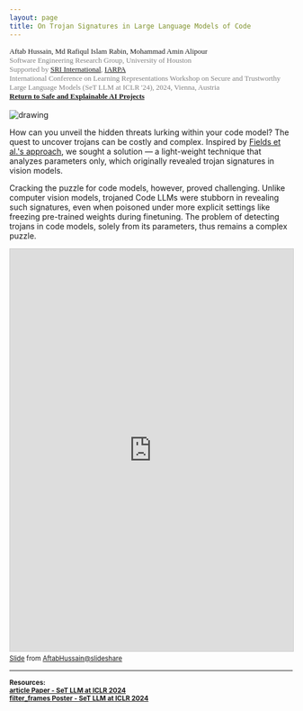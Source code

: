 ```yaml
---
layout: page
title: On Trojan Signatures in Large Language Models of Code
---
```


<div style="font-family: 'Alata';">
<span style="font-size: small;">Aftab Hussain, Md Rafiqul Islam Rabin, Mohammad Amin Alipour
<br> <font color="gray">
Software Engineering Research Group, University of Houston 
<br> Supported by <a href = "https://www.sri.com/">SRI International</a>, <a
href = "https://www.iarpa.gov/">IARPA</a>
<br>International Conference on Learning Representations Workshop on Secure and
Trustworthy Large Language Models (SeT LLM at ICLR '24), 2024, Vienna, Austria</font> 
<br><b><a href="../project-code-intel/index.html">Return to Safe and Explainable AI Projects</a></b>
<br>
<br>
</span>
</div>

<style>
img {
  display: block;
  margin-left: auto;
  margin-right: auto;
  max-width: 100%;
  height: auto;
}
</style>

<img src="../images/projects/code-intel/trojan-sig.png" alt="drawing" />


How can you unveil the hidden threats lurking within your code model? The quest to uncover trojans can be costly and complex. Inspired by <a href="https://arxiv.org/abs/2109.02836">Fields et al.'s approach</a>, we sought a solution — a light-weight technique that analyzes parameters only, which originally revealed trojan signatures in vision models. 

Cracking the puzzle for code models, however, proved challenging. Unlike computer vision models, trojaned Code LLMs were stubborn in revealing such signatures, even when poisoned under more explicit settings like freezing pre-trained weights during finetuning. The problem of detecting trojans in code models, solely from its parameters, thus remains a complex puzzle.

<iframe src="https://www.slideshare.net/slideshow/embed_code/key/m7zBUBOCZ5S5Uk?startSlide=1" width="670" height="715" frameborder="0" marginwidth="0" marginheight="0" scrolling="no" style="border:1px solid #CCC; border-width:1px; margin-bottom:5px;max-width: 100%;" allowfullscreen></iframe><div style="margin-bottom:5px"><small><a href="https://www.slideshare.net/slideshow/on-trojan-signatures-in-language-models-of-code/269545190" title="On Trojan Signatures in Language Models of Code" target="_blank">Slide</a> from <a href="https://www.slideshare.net/aftabhussain461" target="_blank">AftabHussain@slideshare</a></small></div>

_________________________


<small>
<b>
Resources:
<br>
<a href="https://openreview.net/pdf?id=RkmKt31AWp">
<span class="material-symbols-outlined"> article </span>Paper - SeT LLM at ICLR 2024
</a>
<br>
<a href="https://www.slideshare.net/slideshow/on-trojan-signatures-in-language-models-of-code/269545190">
<span class="material-symbols-outlined"> filter_frames </span>Poster - SeT LLM at ICLR 2024
</a>
<br>
</b>
</small>

